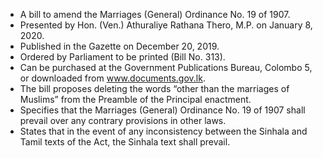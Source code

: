 - A bill to amend the Marriages (General) Ordinance No. 19 of 1907.
- Presented by Hon. (Ven.) Athuraliye Rathana Thero, M.P. on January 8, 2020.
- Published in the Gazette on December 20, 2019.
- Ordered by Parliament to be printed (Bill No. 313).
- Can be purchased at the Government Publications Bureau, Colombo 5, or downloaded from www.documents.gov.lk.
- The bill proposes deleting the words “other than the marriages of Muslims” from the Preamble of the Principal enactment.
- Specifies that the Marriages (General) Ordinance No. 19 of 1907 shall prevail over any contrary provisions in other laws.
- States that in the event of any inconsistency between the Sinhala and Tamil texts of the Act, the Sinhala text shall prevail.